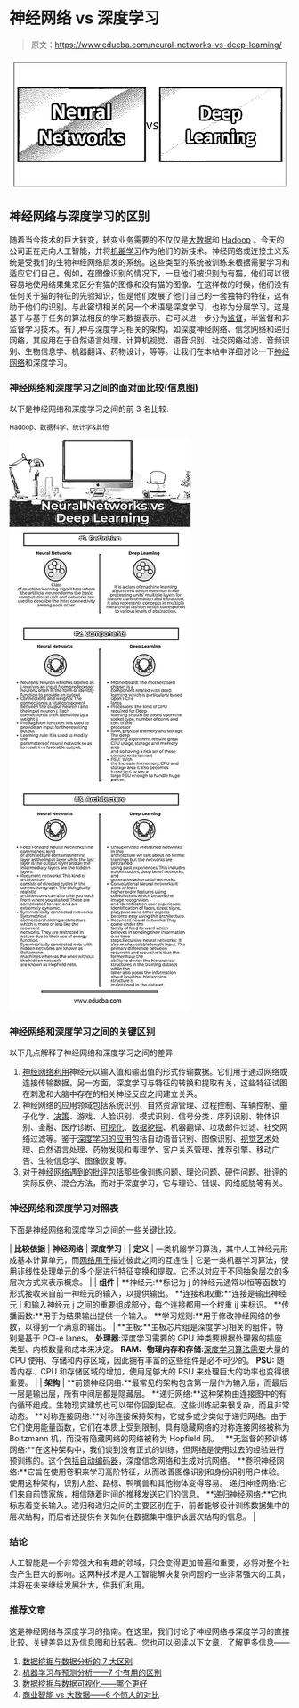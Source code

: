 # 神经网络 vs 深度学习

> 原文：<https://www.educba.com/neural-networks-vs-deep-learning/>

![Neural Networks vs Deep Learning](img/269cd19f1a7508358107390bf3c8753f.png)



## 神经网络与深度学习的区别

随着当今技术的巨大转变，转变业务需要的不仅仅是[大数据](https://www.educba.com/big-data-vs-data-science/)和 [Hadoop](https://www.educba.com/hadoop-vs-hive/) 。今天的公司正在走向人工智能，并将[机器学习](https://www.educba.com/machine-learning-vs-predictive-analytics/)作为他们的新技术。神经网络或连接主义系统是受我们的生物神经网络启发的系统。这些类型的系统被训练来根据需要学习和适应它们自己。例如，在图像识别的情况下，一旦他们被识别为有猫，他们可以很容易地使用结果集来区分有猫的图像和没有猫的图像。在这样做的时候，他们没有任何关于猫的特征的先验知识，但是他们发展了他们自己的一套独特的特征，这有助于他们的识别。与此密切相关的另一个术语是深度学习，也称为分层学习。这是基于与基于任务的算法相反的学习数据表示。它可以进一步分为[监督](https://www.educba.com/supervised-learning-vs-reinforcement-learning/)，半监督和非监督学习技术。有几种与深度学习相关的架构，如深度神经网络、信念网络和递归网络，其应用在于自然语言处理、计算机视觉、语音识别、社交网络过滤、音频识别、生物信息学、机器翻译、药物设计，等等。让我们在本帖中详细讨论一下[神经网络](https://www.educba.com/what-is-neural-networks/)和深度学习。

### 神经网络和深度学习之间的面对面比较(信息图)

以下是神经网络和深度学习之间的前 3 名比较:

<small>Hadoop、数据科学、统计学&其他</small>

![Neural Networks vs Deep Learning](img/490b2d5dd2dd35734b6cecc2b5b2954d.png)



### 神经网络和深度学习之间的关键区别

以下几点解释了神经网络和深度学习之间的差异:

1.  [神经网络利用](https://www.educba.com/what-is-neural-networks/)神经元以输入值和输出值的形式传输数据。它们用于通过网络或连接传输数据。另一方面，深度学习与特征的转换和提取有关，这些特征试图在刺激和大脑中存在的相关神经反应之间建立关系。
2.  神经网络的应用领域包括系统识别、自然资源管理、过程控制、车辆控制、量子化学、[决策](https://www.educba.com/how-to-make-the-right-sales-hiring-decision-process/)、游戏、人脸识别、模式识别、信号分类、序列识别、物体识别、金融、医疗诊断、[可视化](https://www.educba.com/data-mining-vs-data-visualization/)、[数据挖掘](https://www.educba.com/data-mining-vs-statistics/)、机器翻译、垃圾邮件过滤、社交网络过滤等。鉴于[深度学习的应用](https://www.educba.com/application-of-deep-learning/)包括自动语音识别、图像识别、[视觉艺术](https://www.educba.com/visual-basic-chart-with-dynamic-input/)处理、自然语言处理、药物发现和毒理学、客户关系管理、推荐引擎、移动广告、生物信息学、图像恢复等。
3.  对于[神经网络遇到的批评包括](https://www.educba.com/implementation-of-neural-networks/)那些像训练问题、理论问题、硬件问题、批评的实际反例、混合方法，而对于深度学习，它与理论、错误、网络威胁等有关。

### 神经网络和深度学习对照表

下面是神经网络和深度学习之间的一些关键比较。

| **比较依据** | **神经网络** | **深度学习** |
| **定义** | 一类机器学习算法，其中人工神经元形成基本计算单元，而[网络用于](https://www.educba.com/network-topologies/)描述彼此之间的互连性 | 它是一类机器学习算法，使用非线性处理单元的多个层进行特征变换和提取。它还以对应于不同抽象层次的多层次方式来表示概念。 |
| **组件** | **神经元:**标记为 j 的神经元通常以恒等函数的形式接收来自前一神经元的输入，以提供输出。
**连接和权重:**连接是输出神经元 I 和输入神经元 j 之间的重要组成部分，每个连接都用一个权重 ij 来标识。
**传播函数:**用于为结果输出提供一个输入。
**学习规则:**用于修改神经网络的参数，以得到一个满意的输出。 | **主板:**主板芯片组是深度学习相关的组件，特别是基于 PCI-e lanes。
**处理器**:深度学习需要的 GPU 种类要根据处理器的插座类型、内核数量和成本来决定。
**RAM、物理内存和存储:**[深度学习算法需要](https://www.educba.com/deep-learning-algorithms/)大量的 CPU 使用、存储和内存区域，因此拥有丰富的这些组件是必不可少的。
**PSU:** 随着内存、CPU 和存储区域的增加，使用足够大的 PSU 来处理巨大的功率也变得很重要。 |
| **架构** | **前馈神经网络:**最常见的架构包含第一层作为输入层，而最后一层是输出层，所有中间层都是隐藏层。
**递归网络:**这种架构由连接图中的有向循环组成。生物现实建筑也可以带你回到起点。这些训练起来很复杂，而且非常动态。
**对称连接网络:**对称连接保持架构，它或多或少类似于递归网络。由于它们使用能量函数，它们在本质上受到限制。具有隐藏网络的对称连接网络被称为 Boltzmann 机，而没有隐藏网络的网络被称为 Hopfield 网。 | **无监督的预训练网络:**在这种架构中，我们谈到没有正式的训练，但网络是使用过去的经验进行预训练的。这个[包括自动编码器](https://www.educba.com/autoencoders/)，深度信念网络和生成对抗网络。
**卷积神经网络:**它旨在使用卷积来学习高阶特征，从而改善图像识别和身份识别用户体验。使用这种架构，识别人脸、路标、鸭嘴兽和其他物体变得容易。
递归神经网络:它们来自前馈家族，相信随着时间的推移发送它们的信息。
**递归神经网络:**它也标志着变长输入。递归和递归之间的主要区别在于，前者能够设计训练数据集中的层次结构，而后者还提供有关如何在数据集中维护该层次结构的信息。 |

### 结论

人工智能是一个非常强大和有趣的领域，只会变得更加普遍和重要，必将对整个社会产生巨大的影响。这两种技术是人工智能解决复杂问题的一些非常强大的工具，并将在未来继续发展壮大，供我们利用。

### 推荐文章

这是神经网络与深度学习的指南。在这里，我们讨论了神经网络与深度学习的直接比较、关键差异以及信息图和比较表。您也可以阅读以下文章，了解更多信息——

1.  [数据挖掘与数据分析的 7 大区别](https://www.educba.com/data-mining-vs-data-analysis/)
2.  [机器学习与预测分析——7 个有用的区别](https://www.educba.com/machine-learning-vs-predictive-analytics/)
3.  [数据挖掘与数据可视化——哪个更好](https://www.educba.com/data-mining-vs-data-visualization/)
4.  [商业智能 vs 大数据——6 个惊人的对比](https://www.educba.com/business-intelligence-vs-big-data/)





